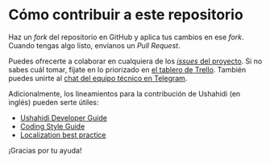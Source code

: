 # Cómo contribuir a este repositorio

Haz un _fork_ del repositorio en GitHub y aplica tus cambios en ese _fork_. Cuando tengas algo listo, envíanos un _Pull Request_.

Puedes ofrecerte a colaborar en cualquiera de los [_issues_ del proyecto](https://github.com/desastre-ecuador/mapa.desastre.ec/issues). Si no sabes cuál tomar, fíjate en lo priorizado en [el tablero de Trello](https://trello.com/b/EVxI6km1). También puedes unirte al [chat del equipo técnico en Telegram](https://telegram.me/joinchat/AbmN-wcPvovTZcL0Lpr14Q).

Adicionalmente, los lineamientos para la contribución de Ushahidi (en inglés) pueden serte útiles:
  * [Ushahidi Developer Guide](https://wiki.ushahidi.com/display/WIKI/Ushahidi+v2.X+Developer+Guide)
  * [Coding Style Guide](https://wiki.ushahidi.com/display/WIKI/Coding+Style+Guide)
  * [Localization best practice](https://wiki.ushahidi.com/display/WIKI/Localization+-+dev+best+practices)

¡Gracias por tu ayuda!

